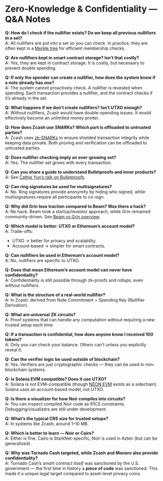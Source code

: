 # Zero-Knowledge & Confidentiality — Q&A Notes


**Q: How do I check if the nullifier exists? Do we keep all previous nullifiers in a set?**  
A: All nullifiers are put into a set so you can check. In practice, they are often kept in a [Merkle tree](https://en.wikipedia.org/wiki/Merkle_tree) for efficient membership checks.


**Q: Are nullifiers kept in smart contract storage? Isn’t that costly?**  
A: Yes, they are kept in contract storage. It is costly, but necessary to prevent double spending.


**Q: If only the spender can create a nullifier, how does the system know if a note already has one?**  
A: The system cannot proactively check. A nullifier is revealed when spending. Each transaction provides a nullifier, and the contract checks if it’s already in the set.


**Q: What happens if we don’t create nullifiers? Isn’t UTXO enough?**  
A: Without nullifiers, Zcash would have double-spending issues. It would effectively become an unlimited money printer.


**Q: How does Zcash use SNARKs? Which part is offloaded to untrusted parties?**  
A: Zcash uses [zk-SNARKs](https://z.cash/technology/zksnarks/) to ensure shielded transaction integrity while keeping data private. Both proving and verification can be offloaded to untrusted parties.


**Q: Does nullifier checking imply an ever-growing set?**  
A: Yes. The nullifier set grows with every transaction.


**Q: Can you share a guide to understand Bulletproofs and inner products?**  
A: See [Cathie Yun’s talk on Bulletproofs](https://cathieyun.github.io/talks/2019-08-11-bulletproofs).


**Q: Can ring signatures be used for multisignatures?**  
A: No. Ring signatures provide anonymity by hiding who signed, while multisignatures require all participants to co-sign.

**Q: Why did Grin lose traction compared to Beam? Was there a hack?**  
A: No hack. Beam took a startup/investor approach, while Grin remained community-driven. See [Beam vs Grin overview](https://blockonomi.com/beam-coin-guide/).


**Q: Which model is better: UTXO or Ethereum’s account model?**  
A: Trade-offs:  
- UTXO → better for privacy and scalability.  
- Account-based → simpler for smart contracts.  


**Q: Can nullifiers be used in Ethereum’s account model?**  
A: No, nullifiers are specific to UTXO.  


**Q: Does that mean Ethereum’s account model can never have confidentiality?**  
A: Confidentiality is still possible through zk-proofs and rollups, even without nullifiers.


**Q: What is the structure of a real-world nullifier?**  
A: In Zcash: derived from Note Commitment + Spending Key (Nullifier Derivation).  


**Q: What are universal ZK circuits?**  
A: Proof systems that can handle any computation without requiring a new trusted setup each time.  


**Q: If a transaction is confidential, how does anyone know I received 100 tokens?**  
A: Only you can check your balance. Others can’t unless you explicitly reveal it.  

**Q: Can the verifier logic be used outside of blockchain?**  
A: Yes. Verifiers are just cryptographic checks — they can be used in non-blockchain systems.  


**Q: Is Solana EVM compatible? Does it use UTXO?**  
A: Solana is not EVM-compatible (though [NEON EVM](https://neonlabs.org/) exists as a sidechain). Solana uses an account-based model, not UTXO.  


**Q: Is there a visualizer for how Noir compiles into circuits?**  
A: You can inspect compiled Noir code as R1CS constraints. Debugging/visualizers are still under development.  


**Q: What’s the typical CRS size for trusted setups?**  
A: In systems like Zcash, around 1–10 MB.  


**Q: Which is better to learn — Noir or Cairo?**  
A: Either is fine. Cairo is StarkNet-specific, Noir is used in Aztec (but can be generalized).  


**Q: Why was Tornado Cash targeted, while Zcash and Monero also provide confidentiality?**  
A: Tornado Cash’s *smart contract itself* was sanctioned by the U.S. government — the first time in history a **piece of code** was sanctioned. This made it a unique legal target compared to asset-level privacy coins.  
